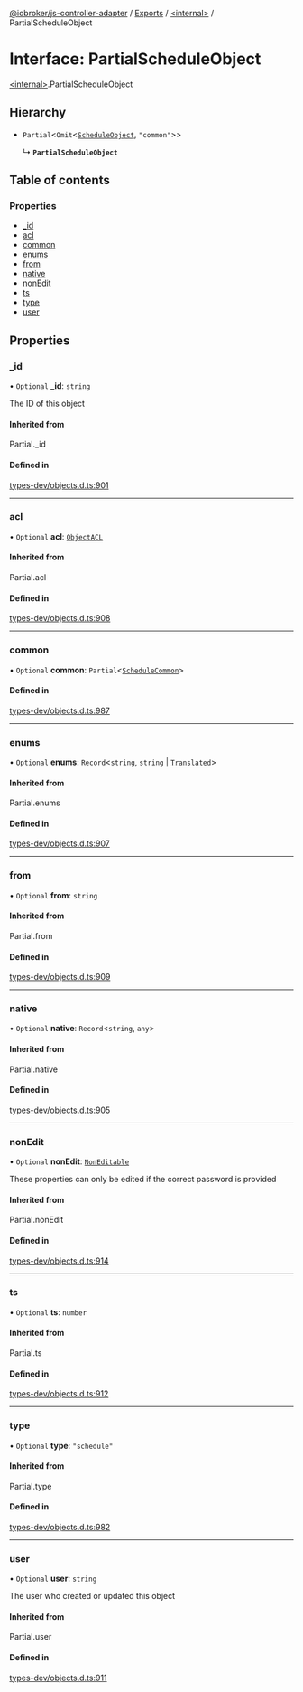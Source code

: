 [@iobroker/js-controller-adapter](../README.md) / [Exports](../modules.md) / [\<internal\>](../modules/internal_.md) / PartialScheduleObject

# Interface: PartialScheduleObject

[\<internal\>](../modules/internal_.md).PartialScheduleObject

## Hierarchy

- `Partial`\<`Omit`\<[`ScheduleObject`](internal_.ScheduleObject.md), ``"common"``\>\>

  ↳ **`PartialScheduleObject`**

## Table of contents

### Properties

- [\_id](internal_.PartialScheduleObject.md#_id)
- [acl](internal_.PartialScheduleObject.md#acl)
- [common](internal_.PartialScheduleObject.md#common)
- [enums](internal_.PartialScheduleObject.md#enums)
- [from](internal_.PartialScheduleObject.md#from)
- [native](internal_.PartialScheduleObject.md#native)
- [nonEdit](internal_.PartialScheduleObject.md#nonedit)
- [ts](internal_.PartialScheduleObject.md#ts)
- [type](internal_.PartialScheduleObject.md#type)
- [user](internal_.PartialScheduleObject.md#user)

## Properties

### \_id

• `Optional` **\_id**: `string`

The ID of this object

#### Inherited from

Partial.\_id

#### Defined in

[types-dev/objects.d.ts:901](https://github.com/ioBroker/ioBroker.js-controller/blob/91f9b082f16aa9a511b440c286768c78810f47d7/packages/types-dev/objects.d.ts#L901)

___

### acl

• `Optional` **acl**: [`ObjectACL`](internal_.ObjectACL.md)

#### Inherited from

Partial.acl

#### Defined in

[types-dev/objects.d.ts:908](https://github.com/ioBroker/ioBroker.js-controller/blob/91f9b082f16aa9a511b440c286768c78810f47d7/packages/types-dev/objects.d.ts#L908)

___

### common

• `Optional` **common**: `Partial`\<[`ScheduleCommon`](internal_.ScheduleCommon.md)\>

#### Defined in

[types-dev/objects.d.ts:987](https://github.com/ioBroker/ioBroker.js-controller/blob/91f9b082f16aa9a511b440c286768c78810f47d7/packages/types-dev/objects.d.ts#L987)

___

### enums

• `Optional` **enums**: `Record`\<`string`, `string` \| [`Translated`](../modules/internal_.md#translated)\>

#### Inherited from

Partial.enums

#### Defined in

[types-dev/objects.d.ts:907](https://github.com/ioBroker/ioBroker.js-controller/blob/91f9b082f16aa9a511b440c286768c78810f47d7/packages/types-dev/objects.d.ts#L907)

___

### from

• `Optional` **from**: `string`

#### Inherited from

Partial.from

#### Defined in

[types-dev/objects.d.ts:909](https://github.com/ioBroker/ioBroker.js-controller/blob/91f9b082f16aa9a511b440c286768c78810f47d7/packages/types-dev/objects.d.ts#L909)

___

### native

• `Optional` **native**: `Record`\<`string`, `any`\>

#### Inherited from

Partial.native

#### Defined in

[types-dev/objects.d.ts:905](https://github.com/ioBroker/ioBroker.js-controller/blob/91f9b082f16aa9a511b440c286768c78810f47d7/packages/types-dev/objects.d.ts#L905)

___

### nonEdit

• `Optional` **nonEdit**: [`NonEditable`](internal_.NonEditable.md)

These properties can only be edited if the correct password is provided

#### Inherited from

Partial.nonEdit

#### Defined in

[types-dev/objects.d.ts:914](https://github.com/ioBroker/ioBroker.js-controller/blob/91f9b082f16aa9a511b440c286768c78810f47d7/packages/types-dev/objects.d.ts#L914)

___

### ts

• `Optional` **ts**: `number`

#### Inherited from

Partial.ts

#### Defined in

[types-dev/objects.d.ts:912](https://github.com/ioBroker/ioBroker.js-controller/blob/91f9b082f16aa9a511b440c286768c78810f47d7/packages/types-dev/objects.d.ts#L912)

___

### type

• `Optional` **type**: ``"schedule"``

#### Inherited from

Partial.type

#### Defined in

[types-dev/objects.d.ts:982](https://github.com/ioBroker/ioBroker.js-controller/blob/91f9b082f16aa9a511b440c286768c78810f47d7/packages/types-dev/objects.d.ts#L982)

___

### user

• `Optional` **user**: `string`

The user who created or updated this object

#### Inherited from

Partial.user

#### Defined in

[types-dev/objects.d.ts:911](https://github.com/ioBroker/ioBroker.js-controller/blob/91f9b082f16aa9a511b440c286768c78810f47d7/packages/types-dev/objects.d.ts#L911)

